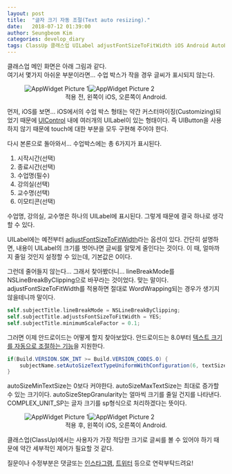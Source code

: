 ```yaml
---
layout: post
title:  "글자 크기 자동 조절(Text auto resizing)."
date:   2018-07-12 01:39:00
author: Seungbeom Kim
categories: develop_diary
tags: ClassUp 클래스업 UILabel adjustFontSizeToFitWidth iOS Android AutoResizeText AutoSizeTextTypeUniform TextView 글자크기자동조절
---
```


클래스업 메인 화면은 아래 그림과 같다.<br>
여기서 몇가지 아쉬운 부분이라면... 수업 박스가 작을 경우 글씨가 표시되지 않는다.

<figure>
<img src="{{ site.baseurl }}/assets/develop_diary/autoresizing_1.jpg" title="AppWidget Picture 1" class="post-image-double"><img src="{{ site.baseurl }}/assets/develop_diary/autoresizing_2.png" title="AppWidget Picture 2" class="post-image-double">
<figcaption style="text-align: center;">적용 전, 왼쪽이 iOS, 오른쪽이 Android.</figcaption>
</figure>

먼저, iOS를 보면...
iOS에서의 수업 박스 형태는 약간 커스터마이징(Customizing)되었기 때문에 [UIControl](https://developer.apple.com/documentation/uikit/uicontrol) 내에 여러개의 UILabel이 있는 형태이다. 즉 UIButton을 사용하지 않기 때문에 touch에 대한 부분을 모두 구현해 주어야 한다.

다시 본론으로 돌아와서...
수업박스에는 총 6가지가 표시된다.
1. 시작시간(선택)
2. 종료시간(선택)
3. 수업명(필수)
4. 강의실(선택)
5. 교수명(선택)
6. 이모티콘(선택)

수업명, 강의실, 교수명은 하나의 UILabel에 표시된다. 그렇게 때문에 결국 하나로 생각할 수 있다.

UILabel에는 예전부터 [adjustFontSizeToFitWidth](https://developer.apple.com/documentation/uikit/uilabel/1620546-adjustsfontsizetofitwidth)라는 옵션이 있다.
간단히 설명하면, 내용이 UILabel의 크기를 벗어나면 글씨를 알맞게 줄인다는 것이다. 이 때, 얼마까지 줄일 것인지 설정할 수 있는데, 기본값은 0이다.

그런데 줄어들지 않는다...
그래서 찾아봤더니... lineBreakMode를  NSLineBreakByClipping으로 바꾸라는 것이었다. 맞는 말이다. adjustFontSizeToFitWidth를 적용하면 절대로 WordWrapping되는 경우가 생기지 않을테니까 말이다.

```objective-c
self.subjectTitle.lineBreakMode = NSLineBreakByClipping;
self.subjectTitle.adjustsFontSizeToFitWidth = YES;
self.subjectTitle.minimumScaleFactor = 0.1;
```

그러면 이제 안드로이드는 어떻게 할지 찾아보았다.
안드로이드는 8.0부터 [텍스트 크기를 자동으로 조절하는 기능](https://developer.android.com/guide/topics/ui/look-and-feel/autosizing-textview)을 지원한다.

```java
if(Build.VERSION.SDK_INT >= Build.VERSION_CODES.O) {
	subjectName.setAutoSizeTextTypeUniformWithConfiguration(6, textSize, 1, TypedValue.COMPLEX_UNIT_SP);
}
```

autoSizeMinTextSize는 0보다 커야한다.
autoSizeMaxTextSize는 최대로 증가할 수 있는 크기이다.
autoSizeStepGranularity는 얼마씩 크기를 줄일 건지를 나타낸다.
COMPLEX_UNIT_SP는 글자 크기를 sp형식으로 처리하겠다는 뜻이다.

<figure>
<img src="{{ site.baseurl }}/assets/develop_diary/autoresizing_3.jpg" title="AppWidget Picture 1" class="post-image-double"><img src="{{ site.baseurl }}/assets/develop_diary/autoresizing_4.png" title="AppWidget Picture 2" class="post-image-double">
<figcaption style="text-align: center;">적용 후, 왼쪽이 iOS, 오른쪽이 Android.</figcaption>
</figure>

클래스업(ClassUp)에서는 사용자가 가장 적당한 크기로 글씨를 볼 수 있어야 하기 때문에 약간 세부적인 제어가 필요할 것 같다.

질문이나 수정부분은 댓글또는 [인스타그램](https://www.instagram.com/monseungmon/), [트위터](https://twitter.com/kim_seungbeom) 등으로 연락부탁드려요!
